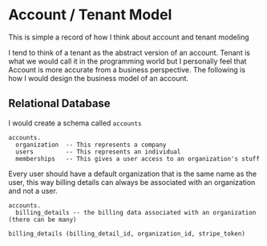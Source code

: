 # Account / Tenant Model
This is simple a record of how I think about account and tenant modeling

I tend to think of a tenant as the abstract version of an account. Tenant is what we would call it in the programming world but I personally feel that Account is more accurate from a business perspective. The following is how I would design the business model of an account.

## Relational Database

I would create a schema called `accounts`

```
accounts.
  organization  -- This represents a company  
  users         -- This represents an individual 
  memberships   -- This gives a user access to an organization's stuff
```

Every user should have a default organization that is the same name as the user, this way billing details can always be associated with an organization and not a user.

```
accounts.
  billing_details -- the billing data associated with an organization (there can be many)
```

`billing_details (billing_detail_id, organization_id, stripe_token)`

